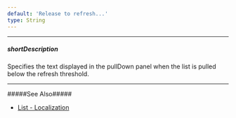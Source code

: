 ```yaml
---
default: 'Release to refresh...'
type: String
---
```

---
##### shortDescription
Specifies the text displayed in the pullDown panel when the list is pulled below the refresh threshold.

---
#####See Also#####
- [List - Localization](/concepts/05%20Widgets/List/50%20Localization.md '/Documentation/Guide/Widgets/List/Localization/')
